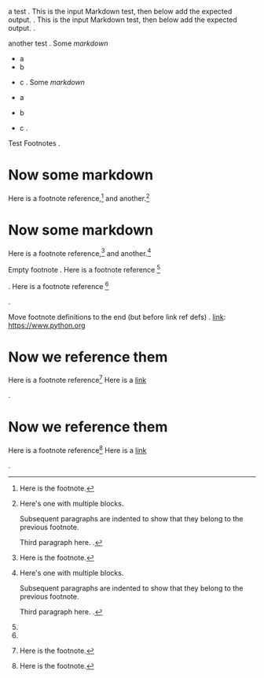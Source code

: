 a test
.
This is the input Markdown test,
then below add the expected output.
.
This is the input Markdown test,
then below add the expected output.
.


another test
.
Some *markdown*

* a
* b
- c
.
Some *markdown*

- a
- b

* c
.


Test Footnotes
.
# Now some markdown
Here is a footnote reference,[^1] and another.[^longnote]
[^1]: Here is the footnote.
[^longnote]: Here's one with multiple blocks.

    Subsequent paragraphs are indented to show that they
belong to the previous footnote.

    Third paragraph here.
.
# Now some markdown

Here is a footnote reference,[^1] and another.[^longnote]

[^1]: Here is the footnote.

[^longnote]: Here's one with multiple blocks.

    Subsequent paragraphs are indented to show that they
belong to the previous footnote.

    Third paragraph here.
.


Empty footnote
.
Here is a footnote reference [^emptynote]

[^emptynote]: 
.
Here is a footnote reference [^emptynote]

[^emptynote]: 
.


Move footnote definitions to the end (but before link ref defs)
.
[link]: https://www.python.org
[^1]: Here is the footnote.

# Now we reference them
Here is a footnote reference[^1]
Here is a [link]

.
# Now we reference them

Here is a footnote reference[^1]
Here is a [link]

[^1]: Here is the footnote.

[link]: https://www.python.org
.
